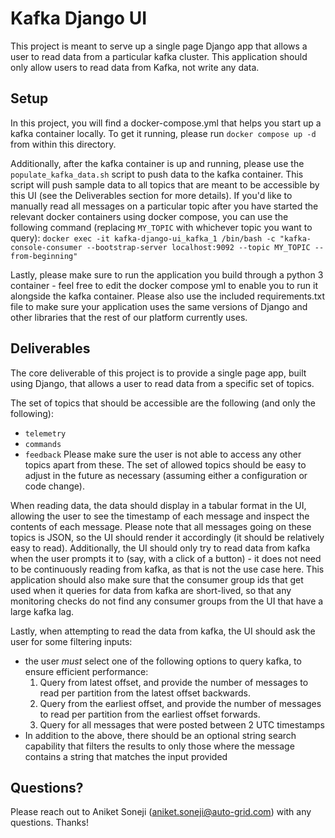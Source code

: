 # Kafka Django UI

This project is meant to serve up a single page Django app that allows a user to read data from a particular kafka cluster. This application should only allow users to read data from Kafka, not write any data.

## Setup

In this project, you will find a docker-compose.yml that helps you start up a kafka container locally. To get it running, please run `docker compose up -d` from within this directory.

Additionally, after the kafka container is up and running, please use the `populate_kafka_data.sh` script to push data to the kafka container. This script will push sample data to all topics that are meant to be accessible by this UI (see the Deliverables section for more details). If you'd like to manually read all messages on a particular topic after you have started the relevant docker containers using docker compose, you can use the following command (replacing `MY_TOPIC` with whichever topic you want to query): `docker exec -it kafka-django-ui_kafka_1 /bin/bash -c "kafka-console-consumer --bootstrap-server localhost:9092 --topic MY_TOPIC --from-beginning"`

Lastly, please make sure to run the application you build through a python 3 container - feel free to edit the docker compose yml to enable you to run it alongside the kafka container. Please also use the included requirements.txt file to make sure your application uses the same versions of Django and other libraries that the rest of our platform currently uses.

## Deliverables

The core deliverable of this project is to provide a single page app, built using Django, that allows a user to read data from a specific set of topics.

The set of topics that should be accessible are the following (and only the following):
* `telemetry`
* `commands`
* `feedback`
Please make sure the user is not able to access any other topics apart from these. The set of allowed topics should be easy to adjust in the future as necessary (assuming either a configuration or code change).

When reading data, the data should display in a tabular format in the UI, allowing the user to see the timestamp of each message and inspect the contents of each message. Please note that all messages going on these topics is JSON, so the UI should render it accordingly (it should be relatively easy to read). Additionally, the UI should only try to read data from kafka when the user prompts it to (say, with a click of a button) - it does not need to be continuously reading from kafka, as that is not the use case here. This application should also make sure that the consumer group ids that get used when it queries for data from kafka are short-lived, so that any monitoring checks do not find any consumer groups from the UI that have a large kafka lag.

Lastly, when attempting to read the data from kafka, the UI should ask the user for some filtering inputs:
* the user *must* select one of the following options to query kafka, to ensure efficient performance:
    1. Query from latest offset, and provide the number of messages to read per partition from the latest offset backwards.
    2. Query from the earliest offset, and provide the number of messages to read per partition from the earliest offset forwards.
    3. Query for all messages that were posted between 2 UTC timestamps
* In addition to the above, there should be an optional string search capability that filters the results to only those where the message contains a string that matches the input provided

## Questions?

Please reach out to Aniket Soneji (aniket.soneji@auto-grid.com) with any questions. Thanks!
